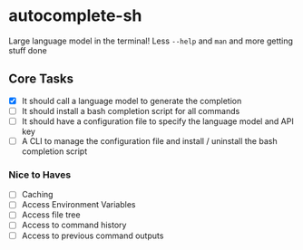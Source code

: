 # autocomplete-sh
Large language model in the terminal!  Less `--help` and `man` and more getting stuff done

## Core Tasks

- [x] It should call a language model to generate the completion
- [ ] It should install a bash completion script for all commands
- [ ] It should have a configuration file to specify the language model and API key
- [ ] A CLI to manage the configuration file and install / uninstall the bash completion script

### Nice to Haves
- [ ] Caching
- [ ] Access Environment Variables
- [ ] Access file tree
- [ ] Access to command history
- [ ] Access to previous command outputs
